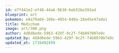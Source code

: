 ```yaml
---
id: e7f441e2-ef48-44a6-9630-6eb52be393a4
blueprint: art
pokemon: e8a79a64-166e-4054-840a-18a45e47ada1
title: Medicham
image: art/308.png
author: 4d8d6ede-5963-429f-9c2f-74b897007e0c
updated_by: 4d8d6ede-5963-429f-9c2f-74b897007e0c
updated_at: 1716492459
---
```

